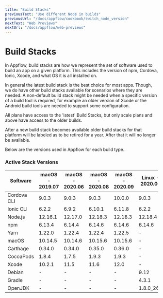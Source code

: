 ```yaml
---
title: "Build Stacks"
previousText: "Use different Node in builds"
previousUrl: "/docs/appflow/cookbook/switch_node_version"
nextText: "Web Previews"
nextUrl: "/docs/appflow/web-previews"
---
```


# Build Stacks
In Appflow, build stacks are how we represent the set of software used to build an app on a given platform. This includes the version of npm, Cordova, Ionic, Xcode, and what OS it is all installed on.

In general the latest build stack is the best choice for most apps. Though, we do have other build stacks available for scenarios where they are needed. A non-default build stack might be needed when a specific version of a build tool is required, for example an older version of Xcode or the Android build tools are needed to support some configuration. 

All plans have access to the 'latest' Build Stacks, but only scale plans and above have access to the older builds.

After a new build stack becomes available older build stacks for that platform will be labeled as to be retired for a year. After that it will no longer be available.

Below are the versions used in Appflow for each build type..

### Active Stack Versions

| Software     | macOS - 2019.07 | macOS - 2020.06 | macOS - 2020.08 | macOS - 2020.09 | Linux - 2020.06 |
| -----------  | --------------- | --------------- | --------------- | --------------- | --------------- |
| Cordova CLI  | 9.0.3           | 9.0.3           | 9.0.3           | 10.0.0          | 9.0.3           |
| Ionic CLI    | 6.2.2           | 6.9.2           | 6.10.1          | 6.11.8          | 6.2.2           |
| Node.js      | 12.16.1         | 12.17.0         | 12.18.3         | 12.18.3         | 12.18.4         |
| npm          | 6.13.4          | 6.14.4          | 6.14.6          | 6.14.6          | 6.14.6          |
| Yarn         | 1.22.0          | 1.22.4          | 1.22.4          | 1.22.5          | -               |
| macOS        | 10.14.5         | 10.14.6         | 10.15.6         | 10.15.6         | -               |
| Carthage     | 0.34.0          | 0.34.0          | 0.35.0          | 0.36.0          | -               |
| CocoaPods    | 1.8.4           | 1.7.5           | 1.9.3           | 1.9.3           | -               |
| Xcode        | 10.2.1          | 11.5            | 11.6            | 12.0            | -               |
| Debian       | -               | -               | -               | -               | 9.12            |
| Gradle       | -               | -               | -               | -               | 4.3.1           |
| OpenJDK      | -               | -               | -               | -               | 1.8.0_265       |
